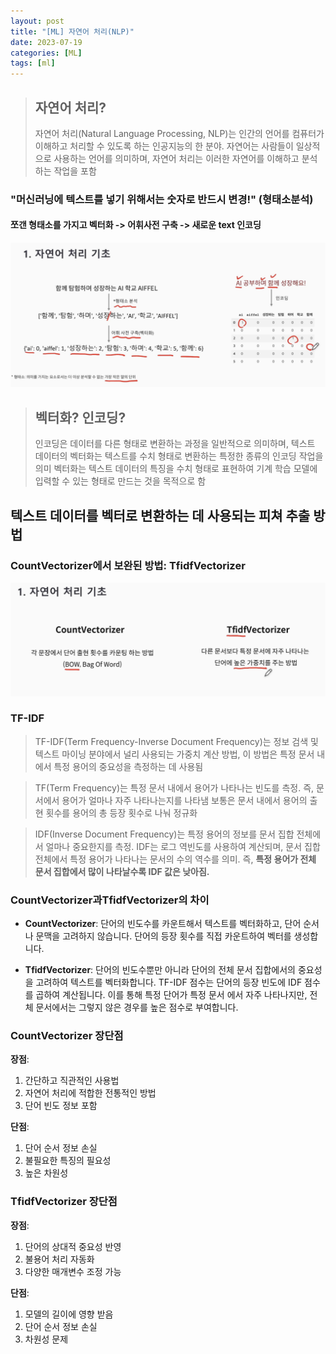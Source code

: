 ```yaml
---
layout: post
title: "[ML] 자연어 처리(NLP)"
date: 2023-07-19
categories: [ML]
tags: [ml]
---
```


> ## 자연어 처리?
> 자연어 처리(Natural Language Processing, NLP)는 인간의 언어를 컴퓨터가 이해하고 처리할 수 있도록 하는 인공지능의 한 분야.
> 자연어는 사람들이 일상적으로 사용하는 언어를 의미하며, 자연어 처리는 이러한 자연어를 이해하고 분석하는 작업을 포함

### "머신러닝에 텍스트를 넣기 위해서는 숫자로 반드시 변경!" (형태소분석)

#### 쪼갠 형태소를 가지고 벡터화 -> 어휘사전 구축 -> 새로운 text 인코딩

<img src="/assets/img/ML/ML_NLP/ml_nlp1.png" alt="" width="600" >



> ## 벡터화? 인코딩?
> 인코딩은 데이터를 다른 형태로 변환하는 과정을 일반적으로 의미하며, 텍스트 데이터의 벡터화는 텍스트를 수치 형태로 변환하는 특정한 종류의 인코딩 작업을 의미
> 벡터화는 텍스트 데이터의 특징을 수치 형태로 표현하여 기계 학습 모델에 입력할 수 있는 형태로 만드는 것을 목적으로 함


## 텍스트 데이터를 벡터로 변환하는 데 사용되는 피쳐 추출 방법
### CountVectorizer에서 보완된 방법: TfidfVectorizer

<img src="/assets/img/ML/ML_NLP/ml_nlp2.png" alt="" width="600" >

### TF-IDF

> TF-IDF(Term Frequency-Inverse Document Frequency)는 정보 검색 및 텍스트 마이닝 분야에서 널리 사용되는 가중치 계산 방법, 이 방법은 특정 문서 내에서 특정 용어의 중요성을 측정하는 데 사용됨

> TF(Term Frequency)는 특정 문서 내에서 용어가 나타나는 빈도를 측정. 즉, 문서에서 용어가 얼마나 자주 나타나는지를 나타냄
> 보통은 문서 내에서 용어의 출현 횟수를 용어의 총 등장 횟수로 나눠 정규화

> IDF(Inverse Document Frequency)는 특정 용어의 정보를 문서 집합 전체에서 얼마나 중요한지를 측정. IDF는 로그 역빈도를 사용하여 계산되며,
> 문서 집합 전체에서 특정 용어가 나타나는 문서의 수의 역수를 의미.  즉, **특정 용어가 전체 문서 집합에서 많이 나타날수록 IDF 값은 낮아짐.**

### CountVectorizer과TfidfVectorizer의 차이

- **CountVectorizer**: 단어의 빈도수를 카운트해서 텍스트를 벡터화하고, 단어 순서나 문맥을 고려하지 않습니다. 단어의 등장 횟수를 직접 카운트하여 벡터를 생성합니다.

- **TfidfVectorizer**: 단어의 빈도수뿐만 아니라 단어의 전체 문서 집합에서의 중요성을 고려하여 텍스트를 벡터화합니다. TF-IDF 점수는 단어의 등장 빈도에 IDF 점수를 곱하여 계산됩니다. 이를 통해 특정 단어가 특정 문서 에서 자주 나타나지만, 전체 문서에서는 그렇지 않은 경우를 높은 점수로 부여합니다.


### CountVectorizer 장단점

**장점**:
1. 간단하고 직관적인 사용법
2. 자연어 처리에 적합한 전통적인 방법
3. 단어 빈도 정보 포함

**단점**:
1. 단어 순서 정보 손실
2. 불필요한 특징의 필요성
3. 높은 차원성

### TfidfVectorizer 장단점

**장점**:
1. 단어의 상대적 중요성 반영
2. 불용어 처리 자동화
3. 다양한 매개변수 조정 가능

**단점**:
1. 모델의 길이에 영향 받음
2. 단어 순서 정보 손실
3. 차원성 문제
